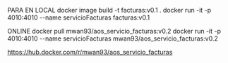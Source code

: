 

PARA EN LOCAL
docker image build -t facturas:v0.1 . 
docker run -it -p 4010:4010 --name servicioFacturas facturas:v0.1 

ONLINE
docker pull mwan93/aos_servicio_facturas:v0.2
docker run -it -p 4010:4010 --name servicioFacturas mwan93/aos_servicio_facturas:v0.2


https://hub.docker.com/r/mwan93/aos_servicio_facturas 